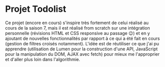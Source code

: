 # Projet Todolist

Ce projet (encore en cours) s'inspire très fortement de celui réalisé au cours de la saison 7, mais il est réalisé from scratch sur une intégration personnelle (révisions HTML et CSS responsive au passage 😉) et en y ajoutant de nouvelles fonctionnalités par rapport à ce qui a été fait en cours (gestion de filtres croisés notamment). L'idée est de réutiliser ce que j'ai pu apprendre (utilisation de Lumen pour la construction d'une API, JavaScript pour la manipulation du DOM, AJAX avec fetch) pour mieux me l'approprier et d'aller plus loin dans l'algorithmie.
